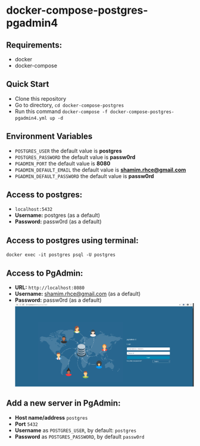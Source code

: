# docker-compose-postgres-pgadmin4

## Requirements:
- docker
- docker-compose

## Quick Start
- Clone this repository
- Go to directory,  `cd docker-compose-postgres`
- Run this command `docker-compose -f docker-compose-postgres-pgadmin4.yml up -d`


## Environment Variables

- `POSTGRES_USER` the default value is **postgres**
- `POSTGRES_PASSWORD` the default value is **passw0rd**
- `PGADMIN_PORT` the default value is **8080**
- `PGADMIN_DEFAULT_EMAIL` the default value is **shamim.rhce@gmail.com**
- `PGADMIN_DEFAULT_PASSWORD` the default value is **passw0rd**

## Access to postgres: 
- `localhost:5432`
- **Username:** postgres (as a default)
- **Password:** passw0rd (as a default)

## Access to postgres using terminal:
```
docker exec -it postgres psql -U postgres
```
## Access to PgAdmin: 
- **URL:** `http://localhost:8080`
- **Username:** shamim.rhce@gmail.com (as a default)
- **Password:** passw0rd (as a default)
![pgadmin_login_page](./images/pgadmin_login_page.png)

## Add a new server in PgAdmin:
- **Host name/address** `postgres`
- **Port** `5432`
- **Username** as `POSTGRES_USER`, by default: `postgres`
- **Password** as `POSTGRES_PASSWORD`, by default `passw0rd`
